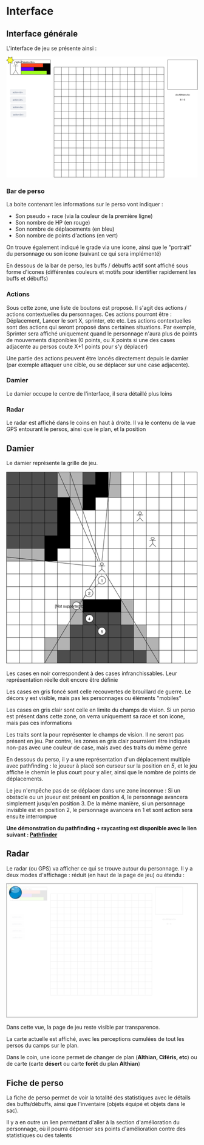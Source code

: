 # Interface
## Interface générale
L'interface de jeu se présente ainsi :

![présentation interface](./images/ui-view.svg)

### Bar de perso
La boite contenant les informations sur le perso vont indiquer :
* Son pseudo + race (via la couleur de la première ligne)
* Son nombre de HP (en rouge)
* Son nombre de déplacements (en bleu)
* Son nombre de points d'actions (en vert)

On trouve également indiqué le grade via une icone, ainsi que le "portrait" du personnage ou son icone (suivant ce qui sera implémenté)

En dessous de la bar de perso, les buffs / débuffs actif sont affiché sous forme d'icones (différentes couleurs et motifs pour identifier rapidement les buffs et débuffs)

### Actions
Sous cette zone, une liste de boutons est proposé. Il s'agit des actions / actions contextuelles du personnages. Ces actions pourront être : Déplacement, Lancer le sort X, sprinter, etc etc. Les actions contextuelles sont des actions qui seront proposé dans certaines situations. Par exemple, Sprinter sera affiché uniquement quand le personnage n'aura plus de points de mouvements disponibles (0 points, ou X points si une des cases adjacente au persos coute X+1 points pour s'y déplacer)

Une partie des actions peuvent être lancés directement depuis le damier (par exemple attaquer une cible, ou se déplacer sur une case adjacente).

### Damier
Le damier occupe le centre de l'interface, il sera détaillé plus loins

### Radar
Le radar est affiché dans le coins en haut à droite. Il va le contenu de la vue GPS entourant le persos, ainsi que le plan, et la position

## Damier
Le damier représente la grille de jeu.

![présentation damier](./images/ui-perception.svg)

Les cases en noir correspondent à des cases infranchissables. Leur représentation réelle doit encore être définie

Les cases en gris foncé sont celle recouvertes de brouillard de guerre. Le décors y est visible, mais pas les personnages ou éléments "mobiles"

Les cases en gris clair sont celle en limite du champs de vision. Si un perso est présent dans cette zone, on verra uniquement sa race et son icone, mais pas ces informations

Les traits sont la pour représenter le champs de vision. Il ne seront pas présent en jeu. Par contre, les zones en gris clair pourraient être indiqués non-pas avec une couleur de case, mais avec des traits du même genre

En dessous du perso, il y a une représentation d'un déplacement multiple avec pathfinding : le joueur à placé son curseur sur la position en _5_, et le jeu affiche le chemin le plus court pour y aller, ainsi que le nombre de points de déplacements.

Le jeu n'empêche pas de se déplacer dans une zone inconnue : Si un obstacle ou un joueur est présent en position 4, le personnage avancera simplement jusqu'en position 3. De la même manière, si un personnage invisible est en position 2, le personnage avancera en 1 et sont action sera ensuite interrompue

__Une démonstration du pathfinding + raycasting est disponible avec le lien suivant : [Pathfinder](./demo/pathfinder.html)__

## Radar
Le radar (ou GPS) va afficher ce qui se trouve autour du personnage. Il y a deux modes d'affichage : réduit (en haut de la page de jeu) ou étendu :

![présentation damier](./images/ui-gps.svg)

Dans cette vue, la page de jeu reste visible par transparence.

La carte actuelle est affiché, avec les perceptions cumulées de tout les persos du camps sur le plan.

Dans le coin, une icone permet de changer de plan (__Althian, Ciféris, etc__) ou de carte (carte __désert__ ou carte __forêt__ du plan __Althian__)

## Fiche de perso
La fiche de perso permet de voir la totalité des statistiques avec le détails des buffs/débuffs, ainsi que l'inventaire (objets équipé et objets dans le sac).

Il y a en outre un lien permettant d'aller à la section d'amélioration du personnage, où il pourra dépenser ses points d'amélioration contre des statistiques ou des talents